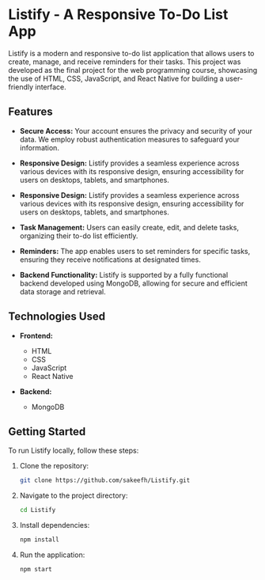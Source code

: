 # Listify - A Responsive To-Do List App

Listify is a modern and responsive to-do list application that allows users to create, manage, and receive reminders for their tasks. This project was developed as the final project for the web programming course, showcasing the use of HTML, CSS, JavaScript, and React Native for building a user-friendly interface.

## Features

- **Secure Access:** Your account ensures the privacy and security of your data. We employ robust authentication measures to safeguard your information.

- **Responsive Design:** Listify provides a seamless experience across various devices with its responsive design, ensuring accessibility for users on desktops, tablets, and smartphones.

- **Responsive Design:** Listify provides a seamless experience across various devices with its responsive design, ensuring accessibility for users on desktops, tablets, and smartphones.

- **Task Management:** Users can easily create, edit, and delete tasks, organizing their to-do list efficiently.

- **Reminders:** The app enables users to set reminders for specific tasks, ensuring they receive notifications at designated times.

- **Backend Functionality:** Listify is supported by a fully functional backend developed using MongoDB, allowing for secure and efficient data storage and retrieval.

## Technologies Used

- **Frontend:**
  - HTML
  - CSS
  - JavaScript
  - React Native

- **Backend:**
  - MongoDB

## Getting Started

To run Listify locally, follow these steps:

1. Clone the repository:
   ```bash
   git clone https://github.com/sakeefh/Listify.git

2. Navigate to the project directory:
   ```bash
   cd Listify

3. Install dependencies:
   ```bash
   npm install

4. Run the application:
   ```bash
   npm start
